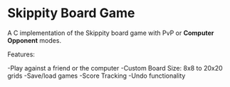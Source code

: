# Skippity Board Game

A C implementation of the Skippity board game with PvP or **Computer Opponent** modes.  

Features:

-Play against a friend or the computer
-Custom Board Size: 8x8 to 20x20 grids
-Save/load games
-Score Tracking
-Undo functionality

